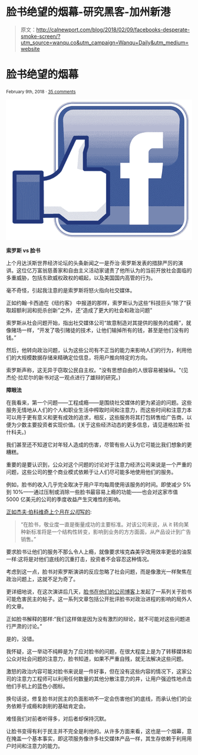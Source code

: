 # 脸书绝望的烟幕-研究黑客-加州新港

> 原文：<http://calnewport.com/blog/2018/02/09/facebooks-desperate-smoke-screen/?utm_source=wanqu.co&utm_campaign=Wanqu+Daily&utm_medium=website>



# 脸书绝望的烟幕

<small>February 9th, 2018 · [35 comments](https://www.calnewport.com/blog/2018/02/09/facebooks-desperate-smoke-screen/#comments)</small>

![](img/4bd74ca18a272d9728d4bc98c38a3e5c.png)

**索罗斯 vs 脸书**

上个月达沃斯世界经济论坛的头条新闻之一是乔治·索罗斯发表的措辞严厉的演讲。这位亿万富翁慈善家和自由主义活动家谴责了他所认为的当前开放社会面临的多重威胁，包括东欧威权政权的崛起，以及美国国内高管的行为。

毫不奇怪，引起我注意的是索罗斯将怒火指向社交媒体。

正如约翰·卡西迪在《纽约客》 中报道的那样，索罗斯认为这些“科技巨头”除了“获取超额利润和扼杀创新”之外，还“造成了更大的社会和政治问题”

索罗斯从社会问题开始，指出社交媒体公司“故意制造对其提供的服务的成瘾”，就像赌场一样，“开发了吸引赌徒的技术，让他们输掉所有的钱，甚至是他们没有的钱。”

然后，他转向政治问题，认为这些公司有不正当的能力来影响人们的行为，利用他们的大规模数据存储来精确定位信息，将用户推向特定的方向。

索罗斯声称，这无异于窃取公民自主权。"没有思想自由的人很容易被操纵。"(见杰伦·拉尼尔的新书对这一观点进行了雄辩的研究。)

**障眼法**

在我看来，第一个问题——工程成瘾——是围绕社交媒体的更为紧迫的问题。这些服务无情地从人们的个人和职业生活中榨取时间和注意力，而这些时间和注意力本可以用于更有意义和更有成效的追求，相反，这些服务将其打包转售给广告商，以便为少数主要投资者实现价值。(关于这些经济动态的更多信息，请见道格拉斯·拉什科夫。)

我们甚至还不知道它对年轻人造成的伤害，尽管有些人认为它可能比我们想象的更糟糕。

重要的是要认识到，公众对这个问题的讨论对于注意力经济公司来说是一个严重的问题，这些公司的整个商业模式依赖于让人们尽可能多地使用他们的服务。

例如，脸书的收入几乎完全取决于用户平均每周使用该服务的时间。即使减少 5%到 10%——通过压制或消除一些脸书最容易上瘾的功能——也会对这家市值 5000 亿美元的公司的季度收益产生灾难性的影响。

[正如杰夫·伯科维奇上个月在*公司*写的](https://www.inc.com/jeff-bercovici/zuckerberg-fix-facebook-2018.html):

> “在脸书，敬业度一直是衡量成功的主要标准。对该公司来说，从 it 转向某种新标准将是一个结构性转变，影响到业务的方方面面，从产品设计到广告销售。”

要求脸书让他们的服务不那么令人上瘾，就像要求埃克森美孚改用效率更低的油泵一样:这将是对他们底线的沉重打击，投资者不会容忍这种情况。

考虑到这一点，脸书对索罗斯演讲的反应忽略了社会问题，而是像激光一样聚焦在政治问题上，这就不足为奇了。

更详细地说，在这次演讲后几天，[脸书在他们的公司博客](https://newsroom.fb.com/news/2018/01/hard-questions-democracy/)上发起了一系列关于脸书可能危害民主的帖子。这一系列文章包括公开批评脸书对政治进程的影响的局外人的文章。

正如脸书解释的那样:“我们这样做是因为没有激烈的辩论，就不可能对这些问题进行严肃的讨论。”

是的，没错。

我怀疑，这一举动不纯粹是为了应对脸书的问题，在很大程度上是为了转移媒体和公众对社会问题的注意力，脸书知道，如果不严重自残，就无法解决这些问题。

激怒的政治内容可能对脸书来说是一件好事，但在没有这些内容的情况下，这家公司的注意力工程师可以利用任何数量的其他分散注意力的井，让用户强迫性地点击他们手机上的蓝色小图标。

换句话说，修复脸书对民主的负面影响不一定会伤害他们的底线，而承认他们的业务依赖于成瘾和剥削的基础肯定会。

难怪我们对前者听得多，对后者却保持沉默。

让脸书变得有利于民主并不完全是利他的。从许多方面来看，这也是一个烟幕，意在掩盖一个基本事实，即这项服务像许多社交媒体产品一样，其生存依赖于利用用户时间和注意力的能力。

